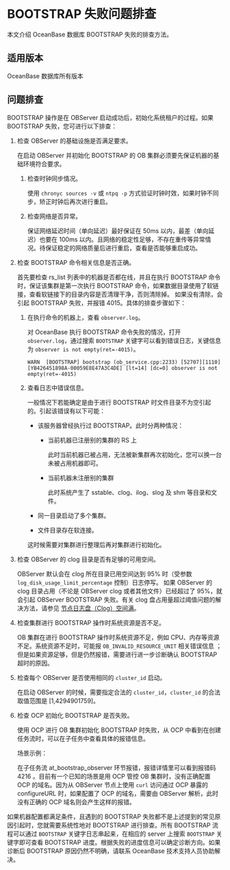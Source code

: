 # BOOTSTRAP 失败问题排查

本文介绍 OceanBase 数据库 BOOTSTRAP 失败的排查方法。

## 适用版本

OceanBase 数据库所有版本

## 问题排查

BOOTSTRAP 操作是在 OBServer 启动成功后，初始化系统租户的过程。如果 BOOTSTRAP 失败，您可进行以下排查：

1. 检查 OBServer 的基础设施是否满足要求。

   在启动 OBServer 并初始化 BOOTSTRAP 的 OB 集群必须要先保证机器的基础环境符合要求。
   1. 检查时钟同步情况。

      使用 `chronyc sources -v` 或 `ntpq -p` 方式验证时钟时效，如果时钟不同步，矫正时钟后再次进行重启。

   2. 检查网络是否异常。

      保证网络延迟时间（单向延迟）最好保证在 50ms 以内，最差（单向延迟）也要在 100ms 以内。且网络的稳定性足够，不存在重传等异常情况。待保证稳定的网络质量后进行重启，查看是否能够重启成功。

2. 检查 BOOTSTRAP 命令相关信息是否正确。

   首先要检查 rs_list 列表中的机器是否都在线，并且在执行 BOOTSTRAP 命令时，保证该集群是第一次执行 BOOTSTRAP 命令，如果数据目录使用了软链接，查看软链接下的目录内容是否清理干净，否则清除掉。 如果没有清除，会引起 BOOTSTRAP 失败，并报错 4015。具体的排查步骤如下：
   1. 在执行命令的机器上，查看 `observer.log`。

      对 OceanBase 执行 BOOTSTRAP 命令失败的情况，打开 `observer.log`，通过搜索 `BOOTSTRAP` 关键字可以看到错误日志，关键信息为 `observer is not empty(ret=-4015)`。

      ```unknow
      WARN  [BOOTSTRAP] bootstrap (ob_service.cpp:2233) [52707][1110][YB426451898A-00059E8E47A3C4DE] [lt=14] [dc=0] observer is not empty(ret=-4015)
      ```

   2. 查看日志中错误信息。

      一般情况下若能确定是由于进行 BOOTSTRAP 时文件目录不为空引起的。引起该错误有以下可能：
      * 该服务器曾经执行过 BOOTSTRAP。此时分两种情况：

        * 当前机器已注册别的集群的 RS 上

          此时当前机器已被占用，无法被新集群再次初始化，您可以换一台未被占用机器即可。

        * 当前机器未注册别的集群

          此时系统产生了 sstable、clog、ilog、slog 及 shm 等目录和文件。

      * 同一目录启动了多个集群。

      * 文件目录存在软连接。

      这时候需要对集群进行整理后再对集群进行初始化。

3. 检查 OBServer 的 clog 目录是否有足够的可用空间。

   OBServer 默认会在 clog 所在目录已用空间达到 95% 时（受参数 `log_disk_usage_limit_percentage` 控制）日志停写。 如果 OBServer 的 clog 目录占用（不论是 OBServer clog 或者其他文件）已经超过了 95%，就会引起 OBServer BOOTSTRAP 失败。有关 clog 盘占用量超过阈值问题的解决方法，请参见 [节点日志盘（Clog）空间满](../5.emergency-problem-handling/1.handling-of-common-emergency-problems/2.problems-caused-by-capacity-changes/6.the-node-log-disk%20(Clog)%20space%20is%20full.md)。

4. 检查集群进行 BOOTSTRAP 操作时系统资源是否不足。

   OB 集群在进行 BOOTSTRAP 操作时系统资源不足，例如 CPU、内存等资源不足。系统资源不足时，可能报 `OB_INVALID_RESOURCE_UNIT` 相关错误信息 ；但是如果资源足够，但是仍然报错，需要进行进一步诊断确认 BOOTSTRAP 超时的原因。

5. 检查每个 OBServer 是否使用相同的 `cluster_id` 启动。

   在启动 OBServer 的时候，需要指定合法的 `cluster_id`，`cluster_id` 的合法取值范围是 \[1,4294901759\]。

6. 检查 OCP 初始化 BOOTSTRAP 是否失败。

   使用 OCP 进行 OB 集群初始化 BOOTSTRAP 时失败，从 OCP 中看到在创建任务流时，可以在子任务中查看具体的报错信息。

   场景示例：

   在子任务流 at_bootstrap_observer 环节报错，报错详情里可以看到报错码 4216 。目前有一个已知的场景是用 OCP 管控 OB 集群时，没有正确配置 OCP 的域名。因为从 OBServer 节点上使用 `curl` 访问通过 OCP 暴露的 configureURL 时，如果配置了 OCP 的域名，需要由 OBServer 解析，此时没有正确的 OCP 域名则会产生这样的报错。

如果机器配置都满足条件，且遇到的 BOOTSTRAP 失败都不是上述提到的常见原因引起时，您就需要系统性地对 BOOTSTRAP 进行排查。所有 BOOTSTRAP 流程可以通过 `BOOTSTRAP` 关键字日志串起来，在相应的 server 上搜索 `BOOTSTRAP` 关键字即可查看 BOOTSTRAP 进度。根据失败的进度信息可以确定诊断方向。如果诊断后 BOOTSTRAP 原因仍然不明确，请联系 OceanBase 技术支持人员协助解决。
